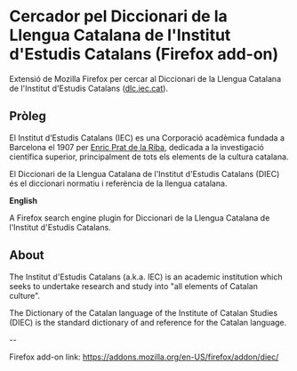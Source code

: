 # Cercador pel Diccionari de la Llengua Catalana de l'Institut d'Estudis Catalans (Firefox add-on)
Extensió de Mozilla Firefox per cercar al Diccionari de la Llengua Catalana de l'Institut d'Estudis Catalans ([dlc.iec.cat](https://dlc.iec.cat/)).

## Pròleg
El Institut d’Estudis Catalans (IEC) es una Corporació acadèmica fundada a Barcelona el 1907 per [Enric Prat de la Riba](https://ca.wikipedia.org/wiki/Enric_Prat_de_la_Riba_i_Sarr%C3%A0), dedicada a la investigació científica superior, principalment de tots els elements de la cultura catalana.

El Diccionari de la Llengua Catalana de l'Institut d'Estudis Catalans (DIEC) és el diccionari normatiu i referència de la llengua catalana.


__English__

A Firefox search engine plugin for Diccionari de la Llengua Catalana de l'Institut d'Estudis Catalans.

## About
The Institut d'Estudis Catalans (a.k.a. IEC) is an academic institution which seeks to undertake research and study into "all elements of Catalan culture".

The Dictionary of the Catalan language of the Institute of Catalan Studies (DIEC) is the standard dictionary of and reference for the Catalan language.

--

Firefox add-on link: https://addons.mozilla.org/en-US/firefox/addon/diec/
